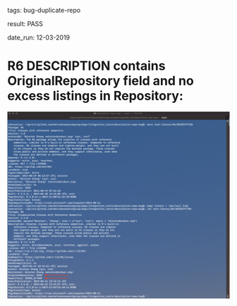 tags: bug-duplicate-repo

result: PASS

date_run: 12-03-2019

# R6 DESCRIPTION contains OriginalRepository field and no excess listings in Repository:

![output](output.png)

